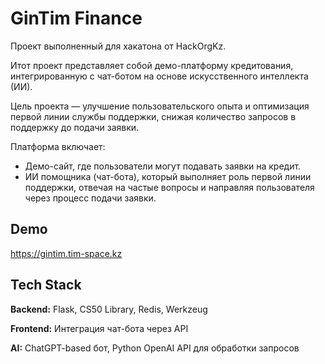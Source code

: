 
# GinTim Finance

Проект выполненный для хакатона от HackOrgKz.

Итот проект представляет собой демо-платформу кредитования, интегрированную с чат-ботом на основе искусственного интеллекта (ИИ). 

Цель проекта — улучшение пользовательского опыта и оптимизация первой линии службы поддержки, снижая количество запросов в поддержку до подачи заявки.

Платформа включает:
- Демо-сайт, где пользователи могут подавать заявки на кредит.
- ИИ помощника (чат-бота), который выполняет роль первой линии поддержки, отвечая на частые вопросы и направляя пользователя через процесс подачи заявки.

## Demo


https://gintim.tim-space.kz


## Tech Stack

**Backend:** Flask, CS50 Library, Redis, Werkzeug

**Frontend:** Интеграция чат-бота через API

**AI:** ChatGPT-based бот, Python OpenAI API для обработки запросов

